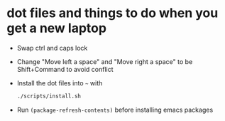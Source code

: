 # dot files and things to do when you get a new laptop

* Swap ctrl and caps lock
* Change "Move left a space" and "Move right a space" to be Shift+Command to avoid conflict
* Install the dot files into `~` with

    ```bash
    ./scripts/install.sh
    ```

* Run `(package-refresh-contents)` before installing emacs packages
